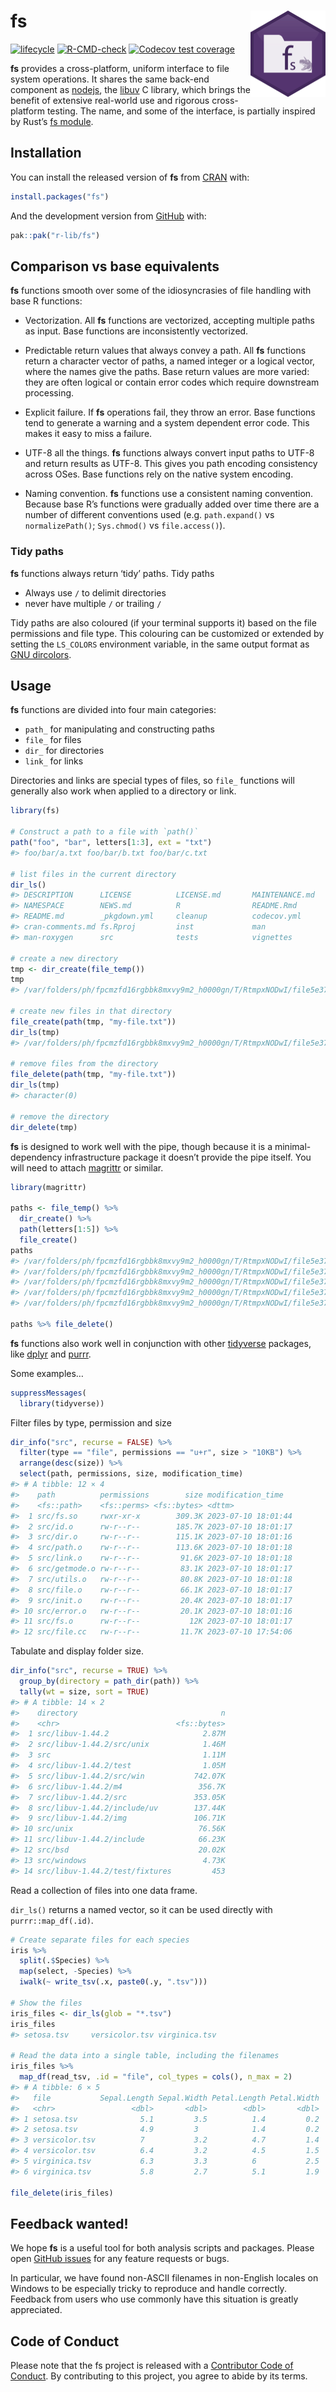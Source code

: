 
<!-- README.md is generated from README.Rmd. Please edit that file -->

# fs <a href="https://fs.r-lib.org/"><img src="man/figures/logo.png" align="right" height="138" alt="fs website" /></a>

<!-- badges: start -->

[![lifecycle](https://img.shields.io/badge/lifecycle-maturing-blue.svg)](https://lifecycle.r-lib.org/articles/stages.html#maturing)
[![R-CMD-check](https://github.com/r-lib/fs/actions/workflows/R-CMD-check.yaml/badge.svg)](https://github.com/r-lib/fs/actions/workflows/R-CMD-check.yaml)
[![Codecov test
coverage](https://codecov.io/gh/r-lib/fs/branch/main/graph/badge.svg)](https://app.codecov.io/gh/r-lib/fs?branch=main)
<!-- badges: end -->

**fs** provides a cross-platform, uniform interface to file system
operations. It shares the same back-end component as
[nodejs](https://nodejs.org), the
[libuv](http://docs.libuv.org/en/v1.x/fs.html) C library, which brings
the benefit of extensive real-world use and rigorous cross-platform
testing. The name, and some of the interface, is partially inspired by
Rust’s [fs module](https://doc.rust-lang.org/std/fs/index.html).

## Installation

You can install the released version of **fs** from
[CRAN](https://CRAN.R-project.org) with:

``` r
install.packages("fs")
```

And the development version from [GitHub](https://github.com/) with:

``` r
pak::pak("r-lib/fs")
```

## Comparison vs base equivalents

**fs** functions smooth over some of the idiosyncrasies of file handling
with base R functions:

- Vectorization. All **fs** functions are vectorized, accepting multiple
  paths as input. Base functions are inconsistently vectorized.

- Predictable return values that always convey a path. All **fs**
  functions return a character vector of paths, a named integer or a
  logical vector, where the names give the paths. Base return values are
  more varied: they are often logical or contain error codes which
  require downstream processing.

- Explicit failure. If **fs** operations fail, they throw an error. Base
  functions tend to generate a warning and a system dependent error
  code. This makes it easy to miss a failure.

- UTF-8 all the things. **fs** functions always convert input paths to
  UTF-8 and return results as UTF-8. This gives you path encoding
  consistency across OSes. Base functions rely on the native system
  encoding.

- Naming convention. **fs** functions use a consistent naming
  convention. Because base R’s functions were gradually added over time
  there are a number of different conventions used (e.g. `path.expand()`
  vs `normalizePath()`; `Sys.chmod()` vs `file.access()`).

### Tidy paths

**fs** functions always return ‘tidy’ paths. Tidy paths

- Always use `/` to delimit directories
- never have multiple `/` or trailing `/`

Tidy paths are also coloured (if your terminal supports it) based on the
file permissions and file type. This colouring can be customized or
extended by setting the `LS_COLORS` environment variable, in the same
output format as [GNU
dircolors](http://www.bigsoft.co.uk/blog/index.php/2008/04/11/configuring-ls_colors).

## Usage

**fs** functions are divided into four main categories:

- `path_` for manipulating and constructing paths
- `file_` for files
- `dir_` for directories
- `link_` for links

Directories and links are special types of files, so `file_` functions
will generally also work when applied to a directory or link.

``` r
library(fs)

# Construct a path to a file with `path()`
path("foo", "bar", letters[1:3], ext = "txt")
#> foo/bar/a.txt foo/bar/b.txt foo/bar/c.txt

# list files in the current directory
dir_ls()
#> DESCRIPTION      LICENSE          LICENSE.md       MAINTENANCE.md   
#> NAMESPACE        NEWS.md          R                README.Rmd       
#> README.md        _pkgdown.yml     cleanup          codecov.yml      
#> cran-comments.md fs.Rproj         inst             man              
#> man-roxygen      src              tests            vignettes

# create a new directory
tmp <- dir_create(file_temp())
tmp
#> /var/folders/ph/fpcmzfd16rgbbk8mxvy9m2_h0000gn/T/RtmpxNODwI/file5e375b43f7c8

# create new files in that directory
file_create(path(tmp, "my-file.txt"))
dir_ls(tmp)
#> /var/folders/ph/fpcmzfd16rgbbk8mxvy9m2_h0000gn/T/RtmpxNODwI/file5e375b43f7c8/my-file.txt

# remove files from the directory
file_delete(path(tmp, "my-file.txt"))
dir_ls(tmp)
#> character(0)

# remove the directory
dir_delete(tmp)
```

**fs** is designed to work well with the pipe, though because it is a
minimal-dependency infrastructure package it doesn’t provide the pipe
itself. You will need to attach
[magrittr](https://magrittr.tidyverse.org) or similar.

``` r
library(magrittr)

paths <- file_temp() %>%
  dir_create() %>%
  path(letters[1:5]) %>%
  file_create()
paths
#> /var/folders/ph/fpcmzfd16rgbbk8mxvy9m2_h0000gn/T/RtmpxNODwI/file5e377e50d1e9/a
#> /var/folders/ph/fpcmzfd16rgbbk8mxvy9m2_h0000gn/T/RtmpxNODwI/file5e377e50d1e9/b
#> /var/folders/ph/fpcmzfd16rgbbk8mxvy9m2_h0000gn/T/RtmpxNODwI/file5e377e50d1e9/c
#> /var/folders/ph/fpcmzfd16rgbbk8mxvy9m2_h0000gn/T/RtmpxNODwI/file5e377e50d1e9/d
#> /var/folders/ph/fpcmzfd16rgbbk8mxvy9m2_h0000gn/T/RtmpxNODwI/file5e377e50d1e9/e

paths %>% file_delete()
```

**fs** functions also work well in conjunction with other
[tidyverse](https://www.tidyverse.org/) packages, like
[dplyr](https://dplyr.tidyverse.org) and
[purrr](https://purrr.tidyverse.org).

Some examples…

``` r
suppressMessages(
  library(tidyverse))
```

Filter files by type, permission and size

``` r
dir_info("src", recurse = FALSE) %>%
  filter(type == "file", permissions == "u+r", size > "10KB") %>%
  arrange(desc(size)) %>%
  select(path, permissions, size, modification_time)
#> # A tibble: 12 × 4
#>    path          permissions        size modification_time  
#>    <fs::path>    <fs::perms> <fs::bytes> <dttm>             
#>  1 src/fs.so     rwxr-xr-x        309.3K 2023-07-10 18:01:44
#>  2 src/id.o      rw-r--r--        185.7K 2023-07-10 18:01:17
#>  3 src/dir.o     rw-r--r--        115.1K 2023-07-10 18:01:16
#>  4 src/path.o    rw-r--r--        113.6K 2023-07-10 18:01:18
#>  5 src/link.o    rw-r--r--         91.6K 2023-07-10 18:01:18
#>  6 src/getmode.o rw-r--r--         83.1K 2023-07-10 18:01:17
#>  7 src/utils.o   rw-r--r--         80.8K 2023-07-10 18:01:18
#>  8 src/file.o    rw-r--r--         66.1K 2023-07-10 18:01:17
#>  9 src/init.o    rw-r--r--         20.4K 2023-07-10 18:01:17
#> 10 src/error.o   rw-r--r--         20.1K 2023-07-10 18:01:16
#> 11 src/fs.o      rw-r--r--           12K 2023-07-10 18:01:17
#> 12 src/file.cc   rw-r--r--         11.7K 2023-07-10 17:54:06
```

Tabulate and display folder size.

``` r
dir_info("src", recurse = TRUE) %>%
  group_by(directory = path_dir(path)) %>%
  tally(wt = size, sort = TRUE)
#> # A tibble: 14 × 2
#>    directory                                n
#>    <chr>                          <fs::bytes>
#>  1 src/libuv-1.44.2                     2.87M
#>  2 src/libuv-1.44.2/src/unix            1.46M
#>  3 src                                  1.11M
#>  4 src/libuv-1.44.2/test                1.05M
#>  5 src/libuv-1.44.2/src/win           742.07K
#>  6 src/libuv-1.44.2/m4                 356.7K
#>  7 src/libuv-1.44.2/src               353.05K
#>  8 src/libuv-1.44.2/include/uv        137.44K
#>  9 src/libuv-1.44.2/img               106.71K
#> 10 src/unix                            76.56K
#> 11 src/libuv-1.44.2/include            66.23K
#> 12 src/bsd                             20.02K
#> 13 src/windows                          4.73K
#> 14 src/libuv-1.44.2/test/fixtures         453
```

Read a collection of files into one data frame.

`dir_ls()` returns a named vector, so it can be used directly with
`purrr::map_df(.id)`.

``` r
# Create separate files for each species
iris %>%
  split(.$Species) %>%
  map(select, -Species) %>%
  iwalk(~ write_tsv(.x, paste0(.y, ".tsv")))

# Show the files
iris_files <- dir_ls(glob = "*.tsv")
iris_files
#> setosa.tsv     versicolor.tsv virginica.tsv

# Read the data into a single table, including the filenames
iris_files %>%
  map_df(read_tsv, .id = "file", col_types = cols(), n_max = 2)
#> # A tibble: 6 × 5
#>   file           Sepal.Length Sepal.Width Petal.Length Petal.Width
#>   <chr>                 <dbl>       <dbl>        <dbl>       <dbl>
#> 1 setosa.tsv              5.1         3.5          1.4         0.2
#> 2 setosa.tsv              4.9         3            1.4         0.2
#> 3 versicolor.tsv          7           3.2          4.7         1.4
#> 4 versicolor.tsv          6.4         3.2          4.5         1.5
#> 5 virginica.tsv           6.3         3.3          6           2.5
#> 6 virginica.tsv           5.8         2.7          5.1         1.9

file_delete(iris_files)
```

## Feedback wanted!

We hope **fs** is a useful tool for both analysis scripts and packages.
Please open [GitHub issues](https://github.com/r-lib/fs) for any feature
requests or bugs.

In particular, we have found non-ASCII filenames in non-English locales
on Windows to be especially tricky to reproduce and handle correctly.
Feedback from users who use commonly have this situation is greatly
appreciated.

## Code of Conduct

Please note that the fs project is released with a [Contributor Code of
Conduct](https://fs.r-lib.org/dev/CODE_OF_CONDUCT.html). By contributing
to this project, you agree to abide by its terms.
